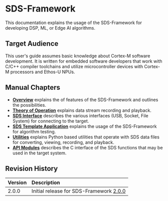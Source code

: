 # SDS-Framework

This documentation explains the usage of the SDS-Framework for developing DSP, ML, or Edge AI algorithms.

## Target Audience

This user's guide assumes basic knowledge about Cortex-M software development. It is written for embedded software developers that work with C/C++ compiler toolchains and utilize microcontroller devices with Cortex-M processors and Ethos-U NPUs.

## Manual Chapters

- [**Overview**](overview.md) explains the of features of the SDS-Framework and outlines the possibilities.
- [**Theory of Operation**](theory.md) explains data stream recording and playback.
- [**SDS Interface**](sds_interface.md) describes the various interfaces (USB, Socket, File System) for connecting to the target.
- [**SDS Template Application**](template.md) explains the usage of the SDS-Framework for algorithm testing.
- [**Utilities**](utilities.md) explains Python based utilities that operate with SDS data files for converting, viewing, recording, and playback.
- [**API Modules**](SDS_API/modules.md) describes the C interface of the SDS functions that may be used in the target system.

## Revision History

Version            | Description
:------------------|:-------------------------
2.0.0              | Initial release for SDS-Framework [2.0.0](https://github.com/ARM-software/SDS-Framework/releases/tag/v2.0.0)
